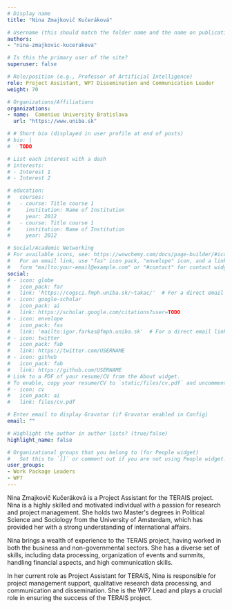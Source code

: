 ```yaml
---
# Display name
title: "Nina Zmajkovič Kučeráková"

# Username (this should match the folder name and the name on publications)
authors:
- "nina-zmajkovic-kucerakova"

# Is this the primary user of the site?
superuser: false

# Role/position (e.g., Professor of Artificial Intelligence)
role: Project Assistant, WP7 Dissemination and Communication Leader
weight: 70

# Organizations/Affiliations
organizations:
- name:  Comenius University Bratislava
  url: "https://www.uniba.sk"

# # Short bio (displayed in user profile at end of posts)
# bio: |
#   TODO

# List each interest with a dash
# interests:
# - Interest 1
# - Interest 2

# education:
#   courses:
#   - course: Title course 1
#     institution: Name of Institution
#     year: 2012
#   - course: Title course 1
#     institution: Name of Institution
#     year: 2012

# Social/Academic Networking
# For available icons, see: https://wowchemy.com/docs/page-builder/#icons
#   For an email link, use "fas" icon pack, "envelope" icon, and a link in the
#   form "mailto:your-email@example.com" or "#contact" for contact widget.
social:
# - icon: globe
#   icon_pack: far
#   link: 'https://cogsci.fmph.uniba.sk/~takac/'  # For a direct email link, use "mailto:test@example.org".
# - icon: google-scholar
#   icon_pack: ai
#   link: https://scholar.google.com/citations?user=TODO
# - icon: envelope
#   icon_pack: fas
#   link: 'mailto:igor.farkas@fmph.uniba.sk'  # For a direct email link, use "mailto:test@example.org".
# - icon: twitter
#   icon_pack: fab
#   link: https://twitter.com/USERNAME
# - icon: github
#   icon_pack: fab
#   link: https://github.com/USERNAME
# Link to a PDF of your resume/CV from the About widget.
# To enable, copy your resume/CV to `static/files/cv.pdf` and uncomment the lines below.
# - icon: cv
#   icon_pack: ai
#   link: files/cv.pdf

# Enter email to display Gravatar (if Gravatar enabled in Config)
email: ""

# Highlight the author in author lists? (true/false)
highlight_name: false

# Organizational groups that you belong to (for People widget)
#   Set this to `[]` or comment out if you are not using People widget.
user_groups:
- Work Package Leaders
- WP7
---
```

Nina Zmajkovič Kučeráková is a Project Assistant for the TERAIS project. Nina is a highly skilled and motivated individual with a passion for research and project management. She holds two Master's degrees in Political Science and Sociology from the University of Amsterdam, which has provided her with a strong understanding of international affairs. 

Nina brings a wealth of experience to the TERAIS project, having worked in both the business and non-governmental sectors. She has a diverse set of skills, including data processing, organization of events and summits, handling financial aspects, and high communication skills.   

In her current role as Project Assistant for TERAIS, Nina is responsible for project management support, qualitative research data processing, and communication and dissemination. She is the WP7 Lead and plays a crucial role in ensuring the success of the TERAIS project. 
